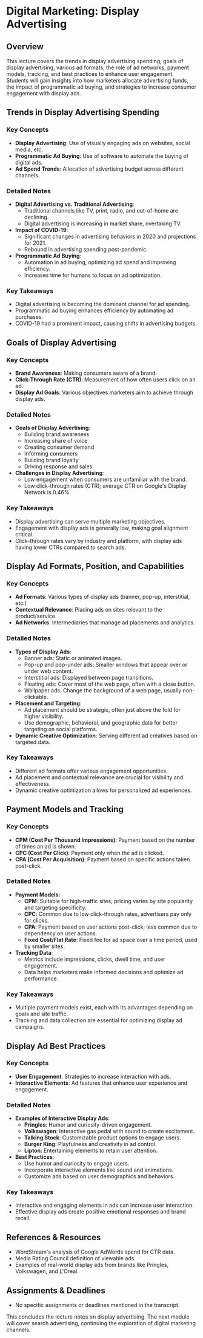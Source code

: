 # Digital Marketing: Display Advertising

## Overview
This lecture covers the trends in display advertising spending, goals of display advertising, various ad formats, the role of ad networks, payment models, tracking, and best practices to enhance user engagement. Students will gain insights into how marketers allocate advertising funds, the impact of programmatic ad buying, and strategies to increase consumer engagement with display ads.

## Trends in Display Advertising Spending
### Key Concepts
- **Display Advertising**: Use of visually engaging ads on websites, social media, etc.
- **Programmatic Ad Buying**: Use of software to automate the buying of digital ads.
- **Ad Spend Trends**: Allocation of advertising budget across different channels.

### Detailed Notes
- **Digital Advertising vs. Traditional Advertising**:
  - Traditional channels like TV, print, radio, and out-of-home are declining.
  - Digital advertising is increasing in market share, overtaking TV.
- **Impact of COVID-19**:
  - Significant changes in advertising behaviors in 2020 and projections for 2021.
  - Rebound in advertising spending post-pandemic.
- **Programmatic Ad Buying**:
  - Automation in ad buying, optimizing ad spend and improving efficiency.
  - Increases time for humans to focus on ad optimization.

### Key Takeaways
- Digital advertising is becoming the dominant channel for ad spending.
- Programmatic ad buying enhances efficiency by automating ad purchases.
- COVID-19 had a prominent impact, causing shifts in advertising budgets.

## Goals of Display Advertising
### Key Concepts
- **Brand Awareness**: Making consumers aware of a brand.
- **Click-Through Rate (CTR)**: Measurement of how often users click on an ad.
- **Display Ad Goals**: Various objectives marketers aim to achieve through display ads.

### Detailed Notes
- **Goals of Display Advertising**:
  - Building brand awareness
  - Increasing share of voice
  - Creating consumer demand
  - Informing consumers
  - Building brand loyalty
  - Driving response and sales
- **Challenges in Display Advertising**:
  - Low engagement when consumers are unfamiliar with the brand.
  - Low click-through rates (CTR); average CTR on Google's Display Network is 0.46%.

### Key Takeaways
- Display advertising can serve multiple marketing objectives.
- Engagement with display ads is generally low, making goal alignment critical.
- Click-through rates vary by industry and platform, with display ads having lower CTRs compared to search ads.

## Display Ad Formats, Position, and Capabilities
### Key Concepts
- **Ad Formats**: Various types of display ads (banner, pop-up, interstitial, etc.)
- **Contextual Relevance**: Placing ads on sites relevant to the product/service.
- **Ad Networks**: Intermediaries that manage ad placements and analytics.

### Detailed Notes
- **Types of Display Ads**:
  - Banner ads: Static or animated images.
  - Pop-up and pop-under ads: Smaller windows that appear over or under web content.
  - Interstitial ads: Displayed between page transitions.
  - Floating ads: Cover most of the web page, often with a close button.
  - Wallpaper ads: Change the background of a web page, usually non-clickable.
- **Placement and Targeting**:
  - Ad placement should be strategic, often just above the fold for higher visibility.
  - Use demographic, behavioral, and geographic data for better targeting on social platforms.
- **Dynamic Creative Optimization**: Serving different ad creatives based on targeted data.

### Key Takeaways
- Different ad formats offer various engagement opportunities.
- Ad placement and contextual relevance are crucial for visibility and effectiveness.
- Dynamic creative optimization allows for personalized ad experiences.

## Payment Models and Tracking
### Key Concepts
- **CPM (Cost Per Thousand Impressions)**: Payment based on the number of times an ad is shown.
- **CPC (Cost Per Click)**: Payment only when the ad is clicked.
- **CPA (Cost Per Acquisition)**: Payment based on specific actions taken post-click.

### Detailed Notes
- **Payment Models**:
  - **CPM**: Suitable for high-traffic sites; pricing varies by site popularity and targeting specificity.
  - **CPC**: Common due to low click-through rates, advertisers pay only for clicks.
  - **CPA**: Payment based on user actions post-click; less common due to dependency on user actions.
  - **Fixed Cost/Flat Rate**: Fixed fee for ad space over a time period, used by smaller sites.
- **Tracking Data**:
  - Metrics include impressions, clicks, dwell time, and user engagement.
  - Data helps marketers make informed decisions and optimize ad performance.

### Key Takeaways
- Multiple payment models exist, each with its advantages depending on goals and site traffic.
- Tracking and data collection are essential for optimizing display ad campaigns.

## Display Ad Best Practices
### Key Concepts
- **User Engagement**: Strategies to increase interaction with ads.
- **Interactive Elements**: Ad features that enhance user experience and engagement.

### Detailed Notes
- **Examples of Interactive Display Ads**:
  - **Pringles**: Humor and curiosity-driven engagement.
  - **Volkswagen**: Interactive gas pedal with sound to create excitement.
  - **Talking Stock**: Customizable product options to engage users.
  - **Burger King**: Playfulness and creativity in ad control.
  - **Lipton**: Entertaining elements to retain user attention.
- **Best Practices**:
  - Use humor and curiosity to engage users.
  - Incorporate interactive elements like sound and animations.
  - Customize ads based on user demographics and behaviors.

### Key Takeaways
- Interactive and engaging elements in ads can increase user interaction.
- Effective display ads create positive emotional responses and brand recall.

## References & Resources
- WordStream's analysis of Google AdWords spend for CTR data.
- Media Rating Council definition of viewable ads.
- Examples of real-world display ads from brands like Pringles, Volkswagen, and L'Oreal.

## Assignments & Deadlines
- No specific assignments or deadlines mentioned in the transcript.

This concludes the lecture notes on display advertising. The next module will cover search advertising, continuing the exploration of digital marketing channels.